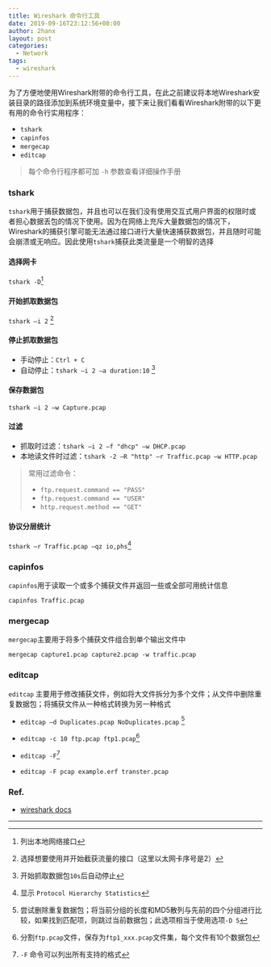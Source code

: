 ```yaml
---
title: Wireshark 命令行工具
date: 2019-09-16T23:12:56+08:00
author: 2hanx
layout: post
categories:
  - Network
tags:
  - wireshark
---
```

为了方便地使用Wireshark附带的命令行工具，在此之前建议将本地Wireshark安装目录的路径添加到系统环境变量中，接下来让我们看看Wireshark附带的以下更有用的命令行实用程序：

  * `tshark`
  * `capinfos`
  * `mergecap`
  * `editcap`

> 每个命令行程序都可加 `-h` 参数查看详细操作手册 

### tshark

`tshark`用于捕获数据包，并且也可以在我们没有使用交互式用户界面的权限时或者担心数据丢包的情况下使用。因为在网络上充斥大量数据包的情况下，Wireshark的捕获引擎可能无法通过接口进行大量快速捕获数据包，并且随时可能会崩溃或无响应。因此使用`tshark`捕获此类流量是一个明智的选择

#### 选择网卡

`tshark -D`[^1]

#### 开始抓取数据包

`tshark –i 2` [^2]

#### 停止抓取数据包

  * 手动停止：`Ctrl + C`
  * 自动停止：`tshark –i 2 –a duration:10` [^3]

#### 保存数据包

`tshark –i 2 –w Capture.pcap`

#### 过滤

  * 抓取时过滤：`tshark –i 2 –f "dhcp" –w DHCP.pcap`
  * 本地读文件时过滤：`tshark -2 –R "http" –r Traffic.pcap –w HTTP.pcap`

> 常用过滤命令：
> 
>   * `ftp.request.command == "PASS"`
>   * `ftp.request.command == "USER"`
>   * `http.request.method == "GET"`

#### 协议分层统计

`tshark –r Traffic.pcap –qz io,phs`[^4]

### capinfos

`capinfos`用于读取一个或多个捕获文件并返回一些或全部可用统计信息

`capinfos Traffic.pcap`

### mergecap

`mergecap`主要用于将多个捕获文件组合到单个输出文件中

`mergecap capture1.pcap capture2.pcap -w traffic.pcap`

### editcap

`editcap` 主要用于修改捕获文件，例如将大文件拆分为多个文件；从文件中删除重复数据包；将捕获文件从一种格式转换为另一种格式

  * `editcap –d Duplicates.pcap NoDuplicates.pcap` [^5] 
  * `editcap -c 10 ftp.pcap ftp1.pcap`[^6]

  * `editcap -F`[^7]

  * `editcap -F pcap example.erf transter.pcap`

### Ref.

  * [wireshark docs](https://www.wireshark.org/docs/man-pages/)


---
[^1]: 列出本地网络接口
[^2]: 选择想要使用并开始截获流量的接口（这里以太网卡序号是2）
[^3]: 开始抓取数据包`10s`后自动停止
[^4]: 显示 `Protocol Hierarchy Statistics`
[^5]: 尝试删除重复数据包；将当前分组的长度和MD5散列与先前的四个分组进行比较，如果找到匹配项，则跳过当前数据包；此选项相当于使用选项`-D 5`
[^6]: 分割`ftp.pcap`文件，保存为`ftp1_xxx.pcap`文件集，每个文件有10个数据包
[^7]: `-F` 命令可以列出所有支持的格式
